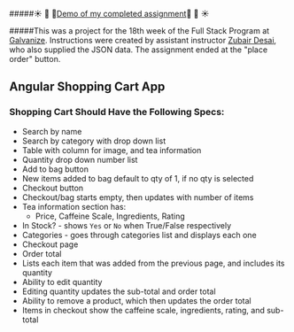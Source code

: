 #####:sunny: :palm_tree: :evergreen_tree:[Demo of my completed assignment](http://lorienmcs.github.io/angular_2_8/#/):evergreen_tree: :palm_tree: :sunny:

#####This was a project for the 18th week of the Full Stack Program at [Galvanize](http://www.galvanize.com/courses/full-stack/). Instructions were created by assistant instructor [Zubair Desai](https://github.com/zubaird), who also supplied the JSON data. The assignment ended at the "place order" button.

## Angular Shopping Cart App

### Shopping Cart Should Have the Following Specs:
- Search by name
- Search by category with drop down list
- Table with column for image,  and tea information
- Quantity drop down number list
- Add to bag button
- New items added to bag default to qty of 1, if no qty is selected
- Checkout button
- Checkout/bag starts empty, then updates with number of items
- Tea information section has:
  - Price, Caffeine Scale, Ingredients, Rating
 - In Stock? - shows `Yes` or `No` when True/False respectively
 - Categories - goes through categories list and displays each one
- Checkout page
 - Order total
 - Lists each item that was added from the previous page, and includes its quantity
 - Ability to edit quantity
 - Editing quantity updates the sub-total and order total
 - Ability to remove a product, which then updates the order total
 - Items in checkout show the caffeine scale, ingredients, rating, and sub-total


